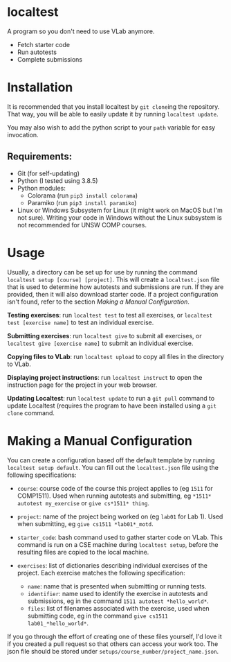 # localtest

A program so you don't need to use VLab anymore.
 - Fetch starter code
 - Run autotests
 - Complete submissions

# Installation

It is recommended that you install localtest by `git clone`ing the repository. That way, you will be able to easily update it by running `localtest update`.

You may also wish to add the python script to your `path` variable for easy invocation.

## Requirements:
* Git (for self-updating)
* Python (I tested using 3.8.5)
* Python modules:
  * Colorama (run `pip3 install colorama`)
  * Paramiko (run `pip3 install paramiko`)
* Linux or Windows Subsystem for Linux (it might work on MacOS but I'm not sure). Writing your code in Windows without the Linux subsystem is not recommended for UNSW COMP courses.

# Usage

Usually, a directory can be set up for use by running the command 
`localtest setup [course] [project]`. This will create a 
`localtest.json` file that is used to determine how autotests and 
submissions are run. If they are provided, then it will also 
download starter code. If a project configuration isn't found, refer 
to the section *Making a Manual Configuration*.

**Testing exercises**: run `localtest test` to test all exercises, or `localtest test [exercise name]` to test an individual exercise.

**Submitting exercises**: run `localtest give` to submit all exercises, or `localtest give [exercise name]` to submit an individual exercise.

**Copying files to VLab**: run `localtest upload` to copy all files in the directory to VLab.

**Displaying project instructions**: run `localtest instruct` to open the instruction page for the project in your web browser.

**Updating Localtest**: run `localtest update` to run a `git pull` command to update Localtest (requires the program to have been installed using a `git clone` command.

# Making a Manual Configuration

You can create a configuration based off the default template by 
running `localtest setup default`. You can fill out the 
`localtest.json` file using the following specifications:

* `course`: course code of the course this project applies to (eg 
`1511` for COMP1511). Used when running autotests and submitting, eg
 `*1511* autotest my_exercise` or `give cs*1511* thing`.

* `project`: name of the project being worked on (eg `lab01` for Lab
 1). Used when submitting, eg `give cs1511 *lab01*_motd`.

* `starter_code`: bash command used to gather starter code on VLab. 
This command is run on a CSE machine during `localtest setup`, 
before the resulting files are copied to the local machine.

* `exercises`: list of dictionaries describing individual exercises of the project. Each exercise matches the following specification:

   * `name`: name that is presented when submitting or running tests.
   * `identifier`: name used to identify the exercise in autotests and submissions, eg in the command `1511 autotest *hello_world*`.
   * `files`: list of filenames associated with the exercise, used when submitting code, eg in the command `give cs1511 lab01_*hello_world*`.

If you go through the effort of creating one of these files yourself, I'd love it if you created a pull request so that others can access your work too. The json file should be stored under `setups/course_number/project_name.json`.
